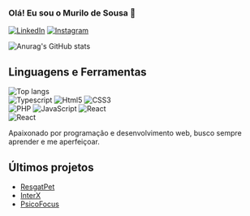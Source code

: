 ### Olá! Eu sou o Murilo de Sousa 👋

[![LinkedIn](https://img.shields.io/badge/LinkedIn-0077B5?style=for-the-badge&logo=linkedin&logoColor=white)](https://www.linkedin.com/in/murilo-de-sousa-361287332/)
[![Instagram](https://img.shields.io/badge/Instagram-E4405F?style=for-the-badge&logo=instagram&logoColor=white)](https://www.instagram.com/mur.ilosousa/)

![Anurag's GitHub stats](https://github-readme-stats.vercel.app/api?username=murilo966&show_icons=true&theme=transparent)

## Linguagens e Ferramentas
![Top langs](https://github-readme-stats.vercel.app/api/top-langs/?username=murilo966&layout=compact)<br/>
![Typescript](https://img.shields.io/badge/TypeScript-007ACC?style=for-the-badge&logo=typescript&logoColor=white)
![Html5](https://img.shields.io/badge/HTML5-E34F26?style=for-the-badge&logo=html5&logoColor=white)
![CSS3](https://img.shields.io/badge/CSS3-1572B6?style=for-the-badge&logo=css3&logoColor=white)<br/>
![PHP](https://img.shields.io/badge/PHP-777BB4?style=for-the-badge&logo=php&logoColor=white)
![JavaScript](https://img.shields.io/badge/JavaScript-F7DF1E?style=for-the-badge&logo=javascript&logoColor=black)
![React](https://img.shields.io/badge/React-20232A?style=for-the-badge&logo=react&logoColor=61DAFB)<br/>
![React](https://img.shields.io/badge/MySQL-00000F?style=for-the-badge&logo=mysql&logoColor=white)

Apaixonado por programação e desenvolvimento web, busco sempre aprender e me aperfeiçoar.

## Últimos projetos
- [ResgatPet](https://github.com/murilo966/ResgatPet?tab=readme-ov-file)
- [InterX](https://github.com/clerisonbueno/senacapp)
- [PsicoFocus](https://github.com/murilo966/PsicoFocus)
